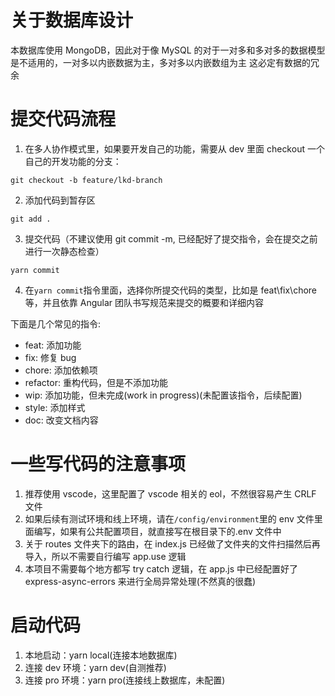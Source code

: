# 关于数据库设计

本数据库使用 MongoDB，因此对于像 MySQL 的对于一对多和多对多的数据模型是不适用的，一对多以内嵌数据为主，多对多以内嵌数组为主
这必定有数据的冗余

# 提交代码流程

1. 在多人协作模式里，如果要开发自己的功能，需要从 dev 里面 checkout 一个自己的开发功能的分支：

```git
git checkout -b feature/lkd-branch
```

2. 添加代码到暂存区

```git
git add .
```

3. 提交代码（不建议使用 git commit -m, 已经配好了提交指令，会在提交之前进行一次静态检查）

```git
yarn commit
```

4. 在`yarn commit`指令里面，选择你所提交代码的类型，比如是 feat\fix\chore 等，并且依靠 Angular 团队书写规范来提交的概要和详细内容

下面是几个常见的指令:

- feat: 添加功能
- fix: 修复 bug
- chore: 添加依赖项
- refactor: 重构代码，但是不添加功能
- wip: 添加功能，但未完成(work in progress)(未配置该指令，后续配置)
- style: 添加样式
- doc: 改变文档内容

# 一些写代码的注意事项

1. 推荐使用 vscode，这里配置了 vscode 相关的 eol，不然很容易产生 CRLF 文件
2. 如果后续有测试环境和线上环境，请在`/config/environment`里的 env 文件里面编写，如果有公共配置项目，就直接写在根目录下的.env 文件中
3. 关于 routes 文件夹下的路由，在 index.js 已经做了文件夹的文件扫描然后再导入，所以不需要自行编写 app.use 逻辑
4. 本项目不需要每个地方都写 try catch 逻辑，在 app.js 中已经配置好了 express-async-errors 来进行全局异常处理(不然真的很蠢)

# 启动代码

1. 本地启动：yarn local(连接本地数据库)
2. 连接 dev 环境：yarn dev(自测推荐)
3. 连接 pro 环境：yarn pro(连接线上数据库，未配置)
